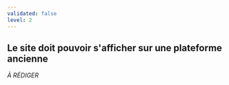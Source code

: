 ```yaml
---
validated: false
level: 2
---
```


## Le site doit pouvoir s'afficher sur une plateforme ancienne

*À RÉDIGER*
